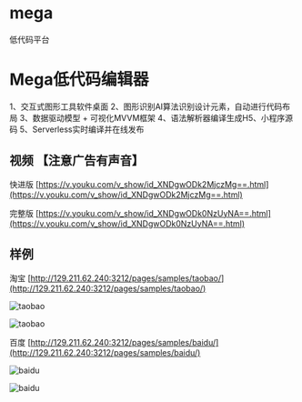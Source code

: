 # mega
低代码平台



# Mega低代码编辑器

1、交互式图形工具软件桌面
2、图形识别AI算法识别设计元素，自动进行代码布局
3、数据驱动模型 + 可视化MVVM框架
4、语法解析器编译生成H5、小程序源码
5、Serverless实时编译并在线发布



## 视频 【注意广告有声音】

快进版  [https://v.youku.com/v_show/id_XNDgwODk2MjczMg==.html](https://v.youku.com/v_show/id_XNDgwODk2MjczMg==.html)

完整版  [https://v.youku.com/v_show/id_XNDgwODk0NzUyNA==.html](https://v.youku.com/v_show/id_XNDgwODk0NzUyNA==.html)



## 样例



淘宝 [http://129.211.62.240:3212/pages/samples/taobao/](http://129.211.62.240:3212/pages/samples/taobao/)

![taobao](http://129.211.62.240:3204/api/file/download/0/20200902/9231a5d0de8a/qrcode_taobao.jpeg)

![taobao](http://129.211.62.240:3204/api/file/download/0/20200902/43fc3f43dcb8/mega_taobao.jpeg)







百度 [http://129.211.62.240:3212/pages/samples/baidu/](http://129.211.62.240:3212/pages/samples/baidu/)



![baidu](http://129.211.62.240:3204/api/file/download/0/20200902/6afc5492fb6a/qrcode_baidu.jpeg)

![baidu](http://129.211.62.240:3204/api/file/download/0/20200902/875523291649/mega_baidu.jpeg)












